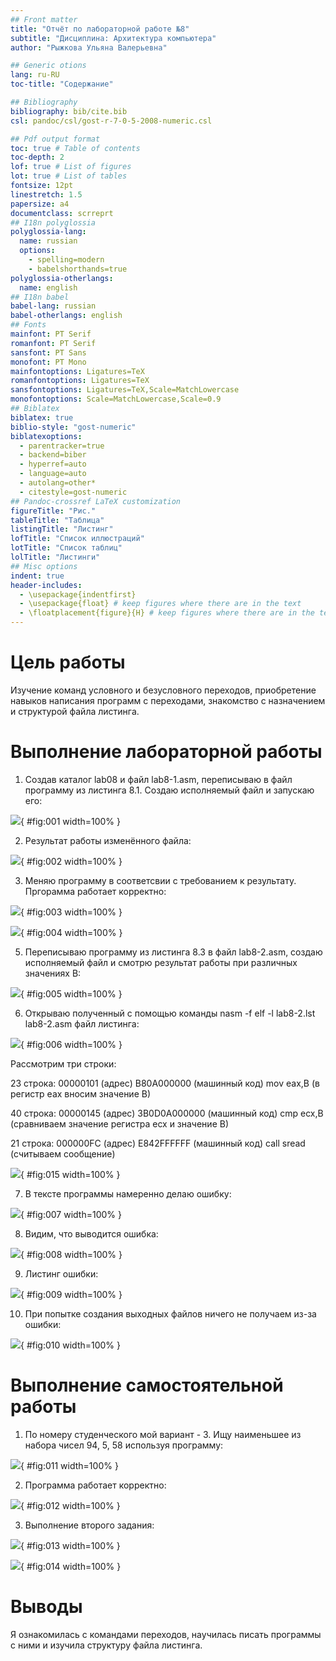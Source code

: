```yaml
---
## Front matter
title: "Отчёт по лабораторной работе №8"
subtitle: "Дисциплина: Архитектура компьютера"
author: "Рыжкова Ульяна Валерьевна"

## Generic otions
lang: ru-RU
toc-title: "Содержание"

## Bibliography
bibliography: bib/cite.bib
csl: pandoc/csl/gost-r-7-0-5-2008-numeric.csl

## Pdf output format
toc: true # Table of contents
toc-depth: 2
lof: true # List of figures
lot: true # List of tables
fontsize: 12pt
linestretch: 1.5
papersize: a4
documentclass: scrreprt
## I18n polyglossia
polyglossia-lang:
  name: russian
  options:
	- spelling=modern
	- babelshorthands=true
polyglossia-otherlangs:
  name: english
## I18n babel
babel-lang: russian
babel-otherlangs: english
## Fonts
mainfont: PT Serif
romanfont: PT Serif
sansfont: PT Sans
monofont: PT Mono
mainfontoptions: Ligatures=TeX
romanfontoptions: Ligatures=TeX
sansfontoptions: Ligatures=TeX,Scale=MatchLowercase
monofontoptions: Scale=MatchLowercase,Scale=0.9
## Biblatex
biblatex: true
biblio-style: "gost-numeric"
biblatexoptions:
  - parentracker=true
  - backend=biber
  - hyperref=auto
  - language=auto
  - autolang=other*
  - citestyle=gost-numeric
## Pandoc-crossref LaTeX customization
figureTitle: "Рис."
tableTitle: "Таблица"
listingTitle: "Листинг"
lofTitle: "Список иллюстраций"
lotTitle: "Список таблиц"
lolTitle: "Листинги"
## Misc options
indent: true
header-includes:
  - \usepackage{indentfirst}
  - \usepackage{float} # keep figures where there are in the text
  - \floatplacement{figure}{H} # keep figures where there are in the text
---
```


# Цель работы

Изучение команд условного и безусловного переходов, приобретение навыков написания программ с переходами, знакомство с назначением и структурой файла листинга.

# Выполнение лабораторной работы

1. Создав каталог lab08 и файл lab8-1.asm, переписываю в файл программу из листинга 8.1. Создаю исполняемый файл и запускаю его:

![](image/1.png){ #fig:001 width=100% }

2. Результат работы изменённого файла:

![](image/2.png){ #fig:002 width=100% }

3. Меняю программу в соответсвии с требованием к результату. Пргорамма работает корректно:

![](image/3.png){ #fig:003 width=100% }


![](image/4.png){ #fig:004 width=100% }

5. Переписываю программу из листинга 8.3 в файл lab8-2.asm, создаю исполняемый файл и смотрю результат работы при различных значениях В:

![](image/5.png){ #fig:005 width=100% }

6. Открываю полученный с помощью команды nasm -f elf -l lab8-2.lst lab8-2.asm файл листинга:

![](image/6.png){ #fig:006 width=100% }

Рассмотрим три строки:

23 строка: 00000101 (адрес) B80A000000 (машинный код) mov eax,B (в регистр еах вносим значение B)

40 строка: 00000145 (адрес) 3B0D0A000000 (машинный код) сmp ecx,B (сравниваем значение регистра есх и значение B)

21 строка: 000000FC (адрес) E842FFFFFF (машинный код) call sread (считываем сообщение)

![](image/15.png){ #fig:015 width=100% }

7. В тексте программы намеренно делаю ошибку:

![](image/7.png){ #fig:007 width=100% }

8. Видим, что выводится ошибка:

![](image/8.png){ #fig:008 width=100% }

9. Листинг ошибки:

![](image/9.png){ #fig:009 width=100% }

10. При попытке создания выходных файлов ничего не получаем из-за ошибки:

![](image/10.png){ #fig:010 width=100% }

# Выполнение самостоятельной работы

1. По номеру студенческого мой вариант - 3. Ищу наименьшее из набора чисел 94, 5, 58 используя программу:

![](image/11.png){ #fig:011 width=100% }

2. Программа работает корректно:

![](image/12.png){ #fig:012 width=100% }

3. Выполнение второго задания:

![](image/13.png){ #fig:013 width=100% }


![](image/14.png){ #fig:014 width=100% }

# Выводы

Я ознакомилась с командами переходов, научилась писать программы с ними и изучила структуру файла листинга.
